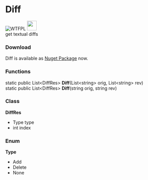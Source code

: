# Diff
![WTFPL](http://www.wtfpl.net/wp-content/uploads/2012/12/wtfpl-badge-1.png)
<img src="https://www.nuget.org/Content/gallery/img/logo-header.svg?sanitize=true" height="30px"> <br />
get textual diffs

### Download
Diff is available as [Nuget Package](https://www.nuget.org/packages/Diff/) now.

### Functions
static public List\<DiffRes\> **Diff**(List\<string\> orig, List\<string\> rev)<br />
static public List\<DiffRes\> **Diff**(string orig, string rev)
  
### Class
**DiffRes**
- Type type
- int index
  
### Enum
**Type**
- Add
- Delete
- None
